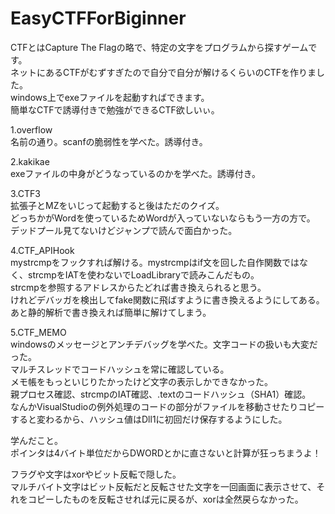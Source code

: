 # EasyCTFForBiginner
CTFとはCapture The Flagの略で、特定の文字をプログラムから探すゲームです。<br>
ネットにあるCTFがむずすぎたので自分で自分が解けるくらいのCTFを作りました。<br>
windows上でexeファイルを起動すればできます。<br>
簡単なCTFで誘導付きで勉強ができるCTF欲しいぃ。<br>

1.overflow<br>
名前の通り。scanfの脆弱性を学べた。誘導付き。<br>

2.kakikae<br>
exeファイルの中身がどうなっているのかを学べた。誘導付き。<br>

3.CTF3<br>
拡張子とMZをいじって起動すると後はただのクイズ。<br>どっちかがWordを使っているためWordが入っていないならもう一方の方で。<br>
デッドプール見てないけどジャンプで読んで面白かった。<br>

4.CTF_APIHook<br>
mystrcmpをフックすれば解ける。mystrcmpはif文を回した自作関数ではなく、strcmpをIATを使わないでLoadLibraryで読みこんだもの。<br>
strcmpを参照するアドレスからたどれば書き換えられると思う。<br>
けれどデバッガを検出してfake関数に飛ばすように書き換えるようにしてある。<br>
あと静的解析で書き換えれば簡単に解けてしまう。<br>

5.CTF_MEMO<br>
windowsのメッセージとアンチデバッグを学べた。文字コードの扱いも大変だった。<br>
マルチスレッドでコードハッシュを常に確認している。<br>
メモ帳をもっといじりたかったけど文字の表示しかできなかった。<br>
親プロセス確認、strcmpのIAT確認、.textのコードハッシュ（SHA1）確認。<br>
なんかVisualStudioの例外処理のコードの部分がファイルを移動させたりコピーすると変わるから、ハッシュ値はDll1に初回だけ保存するようにした。<br>


学んだこと。<br>
ポインタは4バイト単位だからDWORDとかに直さないと計算が狂っちまうよ！<br>

フラグや文字はxorやビット反転で隠した。<br>マルチバイト文字はビット反転だと反転させた文字を一回画面に表示させて、それをコピーしたものを反転させれば元に戻るが、xorは全然戻らなかった。<br>
